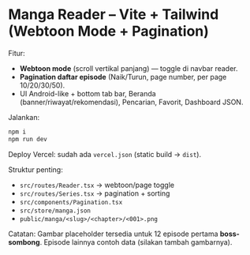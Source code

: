 
# Manga Reader – Vite + Tailwind (Webtoon Mode + Pagination)

Fitur:
- **Webtoon mode** (scroll vertikal panjang) — toggle di navbar reader.
- **Pagination daftar episode** (Naik/Turun, page number, per page 10/20/30/50).
- UI Android-like + bottom tab bar, Beranda (banner/riwayat/rekomendasi), Pencarian, Favorit, Dashboard JSON.

Jalankan:
```bash
npm i
npm run dev
```

Deploy Vercel: sudah ada `vercel.json` (static build → `dist`).

Struktur penting:
- `src/routes/Reader.tsx` → webtoon/page toggle
- `src/routes/Series.tsx` → pagination + sorting
- `src/components/Pagination.tsx`
- `src/store/manga.json`
- `public/manga/<slug>/<chapter>/<001>.png`

Catatan: Gambar placeholder tersedia untuk 12 episode pertama **boss-sombong**. Episode lainnya contoh data (silakan tambah gambarnya).
